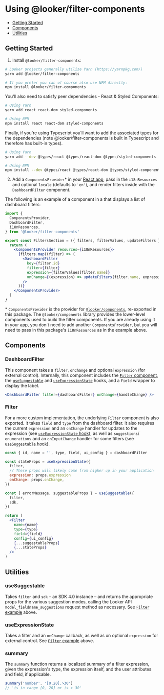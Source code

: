 # Using @looker/filter-components

- [Getting Started](#getting-started)
- [Components](#components)
- [Utilities](#utilities)

## Getting Started

1. Install `@looker/filter-components`:

```bash static
# Looker projects generally utilize Yarn (https://yarnpkg.com/)
yarn add @looker/filter-components

# If you prefer you can of course also use NPM directly:
npm install @looker/filter-components
```

You'll also need to satisfy peer dependencies - React & Styled Components:

```bash static
# Using Yarn
yarn add react react-dom styled-components

# Using NPM
npm install react react-dom styled-components
```

Finally, if you're using Typescript you'll want to add the associated types for the dependencies (note @looker/filter-components is built in Typescript and therefore has built-in types).

```bash static
# Using Yarn
yarn add --dev @types/react @types/react-dom @types/styled-components

# Using NPM
npm install --dev @types/react @types/react-dom @types/styled-components`
```

2. Add a `ComponentsProvider`\* in your [React app](https://reactjs.org/docs/getting-started.html), pass in the `i18nResources` and optional `locale` (defaults to `'en'`), and render filters inside with the `DashboardFilter` component.

The following is an example of a component in a that displays a list of dashboard filters:

```jsx
import {
  ComponentsProvider,
  DashboardFilter,
  i18nResources,
} from '@looker/filter-components'

export const FiltersSection = ({ filters, filterValues, updateFilters }) => {
  return (
    <ComponentsProvider resources={i18nResources}>
      {filters.map((filter) => (
        <DashboardFilter
          key={filter.id}
          filter={filter}
          expression={filterValues[filter.name]}
          onChange={(expression) => updateFilters(filter.name, expression)}
        />
      ))}
    </ComponentsProvider>
  )
}
```

\* `ComponentsProvider` is the provider for [`@looker/components`](https://components.looker.com), re-exported in this package. The `@looker/components` library provides the lower-level components used to build the filter components. If you are already using it in your app, you don't need to add another `ComponentsProvider`, but you will need to pass in this package's `i18nResources` as in the example above.

## Components

### DashboardFilter

This component takes a `filter`, `onChange` and optional `expression` (for external control). Internally, this component includes the [`Filter` component](#filter), the [`useSuggestable`](#usesuggestable) and [`useExpressionState`](#useexpressionstate) hooks, and a `Field` wrapper to display the label.

```jsx
<DashboardFilter filter={dashboardFilter} onChange={handleChange} />
```

### Filter

For a more custom implementation, the underlying `Filter` component is also exported. It takes `field` and `type` from the dashboard filter. It also requires the current `expression` and an `onChange` handler for updates to the expression (see [`useExpressionState` hook](#useexpressionstate)), as well as `suggestions`/ `enumerations` and an `onInputChange` handler for some filters (see [`useSuggestable` hook](#usesuggestable)).

```jsx
const { id, name = '', type, field, ui_config } = dashboardFilter

const stateProps = useExpressionState({
  filter,
  // These props will likely come from higher up in your application
  expression: props.expression
  onChange: props.onChange,
})

const { errorMessage, suggestableProps } = useSuggestable({
  filter,
  sdk,
})

return (
  <Filter
    name={name}
    type={type}
    field={field}
    config={ui_config}
    {...suggestableProps}
    {...stateProps}
  />
)
```

## Utilities

### useSuggestable

Takes `filter` and `sdk` – an SDK 4.0 instance – and returns the appropriate props for the various suggestion modes, calling the Looker API `model_fieldname_suggestions` request method as necessary. See [`Filter` example](#filter) above.

### useExpressionState

Takes a filter and an `onChange` callback, as well as on optional `expression` for external control. See [`Filter` example](#filter) above.

### summary

The `summary` function returns a localized summary of a filter expression, given the expression's type, the expression itself, and the user attributes and field, if applicable.

```js
summary('number', '[0,20],>30')
// 'is in range [0, 20] or is > 30'
```
